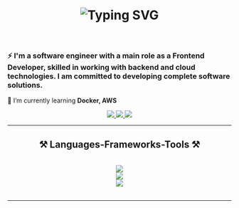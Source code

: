 <!--- <img align="right" src="https://visitor-badge.laobi.icu/badge?page_id=salesp07.salesp07" /> --->

<h1 align="center">
   <img src="https://readme-typing-svg.herokuapp.com/?font=Righteous&size=35&center=true&vCenter=true&width=500&height=70&duration=4000&pause=&color=F79BEE&background=FFFFFF00&lines=Hi+There!+%F0%9F%91%8B;I'm+Nam+Tran+Hoang+%F0%9F%98%84" alt="Typing SVG" />
</h1>

<a href="https://git.io/typing-svg"></a>

<h3 align="center"></h3>

<br/>

<div align="left">

 <!---
 🔭 I’m currently working on **a marketplace**
--->
### ⚡ I'm a software engineer with a main role as a **Frontend Developer**, skilled in working with backend and cloud technologies. I am committed to developing complete software solutions.

🌱 I’m currently learning **Docker, AWS**

 </div>
 
<div align="center"> 
  <a href="mailto:hggnomm.dev@gmail.com">
    <img src="https://img.shields.io/badge/Gmail-333333?style=for-the-badge&logo=gmail&logoColor=red" />
  </a>
  <a href="https://www.linkedin.com/in/hggnomm/" target="_blank">
    <img src="https://img.shields.io/badge/LinkedIn-0077B5?style=for-the-badge&logo=linkedin&logoColor=white" target="_blank" />
  </a>
  <a href="" target="_blank">
     <img src="https://img.shields.io/badge/Portfolio-FF5722?style=for-the-badge&logo=todoist&logoColor=white" target="_blank" /> 
  </a>
</div>

 <hr/>
 
<h2 align="center">⚒️ Languages-Frameworks-Tools ⚒️</h2>
<br/>
<div align="center">
    <img src="https://skillicons.dev/icons?i=react,redux,nodejs,vite,nextjs,ts,js,html,css,bootstrap,tailwind,less,sass, tailwind" /><br>
    <img src="https://skillicons.dev/icons?i=java,cs,dotnet,mongodb,mysql,postgres,postman,visualstudio,vscode" /><br>
    <img src="https://skillicons.dev/icons?i=aws,azure,firebase,docker,nginx,jenkins,ubuntu,git" />
</div>

<br/>

<hr/>


